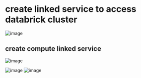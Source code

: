 # create linked service to access databrick cluster
![image](https://github.com/krsanjay11/Azure-Data-factory-covid-19-project/assets/21271522/d2f4c55f-7090-4684-9f2e-f048a5f16d81)

## create compute linked service 
![image](https://github.com/krsanjay11/Azure-Data-factory-covid-19-project/assets/21271522/7cee1be0-053d-4fb4-886c-5ebfa0a7ed64)

![image](https://github.com/krsanjay11/Azure-Data-factory-covid-19-project/assets/21271522/cdf28bbf-dfd4-428c-91cd-32830ff882c1)
![image](https://github.com/krsanjay11/Azure-Data-factory-covid-19-project/assets/21271522/21c8faea-5fd9-4c5e-90dc-cf4a384d2b16)

